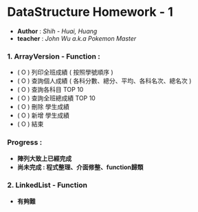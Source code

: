 # DataStructure Homework - 1

- **Author** : _Shih - Huai, Huang_
- **teacher** : _John Wu   a.k.a  Pokemon Master_  

### 1. ArrayVersion - Function :

- ( O ) 列印全班成績 ( 按照學號順序 )
- ( O ) 查詢個人成績 ( 各科分數、總分、平均、各科名次、總名次 )
- ( O ) 查詢各科目 TOP 10
- ( O ) 查詢全班總成績 TOP 10
- ( O ) 刪除 學生成績
- ( O ) 新增 學生成績    
- ( O ) 結束

### Progress :

- **陣列大致上已經完成**
- **尚未完成 : 程式整理、介面修整、function歸類**

### 2. LinkedList - Function

- **有夠難**